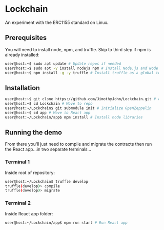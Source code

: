 # Lockchain

An experiment with the ERC1155 standard on Linux.

## Prerequisites

You will need to install node, npm, and truffle. Skip to third step if npm is already installed:

```bash
user@host:~$ sudo apt update # Update repos if needed
user@host:~$ sudo apt -y install nodejs npm # Install Node.js and Node Package Manager
user@host:~$ npm install -g -y truffle # Install truffle as a global tool
```

## Installation

```bash
user@host:~$ git clone https://github.com/JimothyJohn/Lockchain.git # clone project repo assuming you already haven't 
user@host:~$ cd Lockchain # Move to repo
user@host:~/Lockchain$ git submodule init # Initialize OpenZeppelin 
user@host:~$ cd app # Move to React app
user@host:~/Lockchain/app$ npm install # Install node libraries
```

## Running the demo

From there you'll just need to compile and migrate the contracts then run the React app...in two separate terminals...

### Terminal 1

Inside root of repository:

```bash
user@host:~/Lockchain$ truffle develop
truffle(develop)> compile
truffle(develop)> migrate
```

### Terminal 2

Inside React app folder:

```bash
user@host:~/Lockchain/app$ npm run start # Run React app
```
